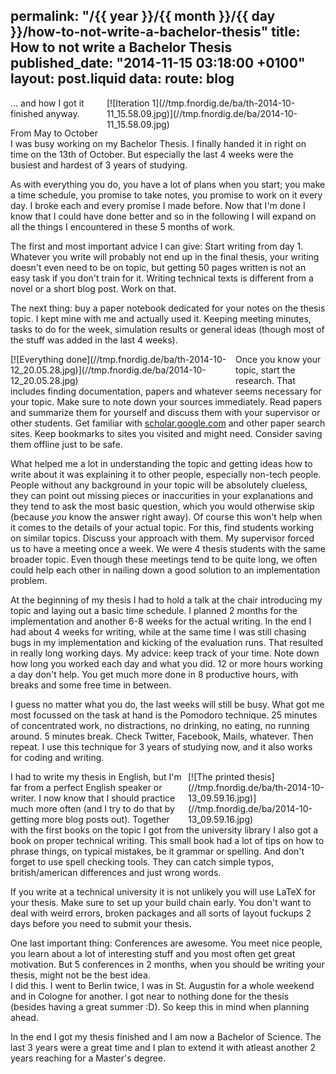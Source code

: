 permalink: "/{{ year }}/{{ month }}/{{ day }}/how-to-not-write-a-bachelor-thesis"
title: How to not write a Bachelor Thesis
published_date: "2014-11-15 03:18:00 +0100"
layout: post.liquid
data:
  route: blog
---
<span style="float:right;margin-left:10px;width:350px;">
[![Iteration 1](//tmp.fnordig.de/ba/th-2014-10-11_15.58.09.jpg)](//tmp.fnordig.de/ba/2014-10-11_15.58.09.jpg)
</span>


… and how I got it finished anyway.

From May to October I was busy working on my Bachelor Thesis.
I finally handed it in right on time on the 13th of October. But especially the last 4 weeks were the busiest and hardest of 3 years of studying.

As with everything you do, you have a lot of plans when you start; you make a time schedule, you promise to take notes, you promise to work on it every day.
I broke each and every promise I made before.
Now that I'm done I know that I could have done better and so in the following I will expand on all the things I encountered in these 5 months of work.

The first and most important advice I can give: Start writing from day 1. Whatever you write will probably not end up in the final thesis, your writing doesn't even need to be on topic, but getting 50 pages written is not an easy task if you don't train for it.
Writing technical texts is different from a novel or a short blog post. Work on that.

The next thing: buy a paper notebook dedicated for your notes on the thesis topic. I kept mine with me and actually used it. Keeping meeting minutes, tasks to do for the week, simulation results or general ideas (though most of the stuff was added in the last 4 weeks).

<span style="float:left;margin-right:10px;width:350px;">
[![Everything done](//tmp.fnordig.de/ba/th-2014-10-12_20.05.28.jpg)](//tmp.fnordig.de/ba/2014-10-12_20.05.28.jpg)
</span>

Once you know your topic, start the research. That includes finding documentation, papers and whatever seems necessary for your topic.
Make sure to note down your sources immediately. Read papers and summarize them for yourself and discuss them with your supervisor or other students.
Get familiar with [scholar.google.com][scholar] and other paper search sites. Keep bookmarks to sites you visited and might need.
Consider saving them offline just to be safe.

What helped me a lot in understanding the topic and getting ideas how to write about it was explaining it to other people, especially non-tech people.
People without any background in your topic will be absolutely clueless, they can point out missing pieces or inaccurities in your explanations
and they tend to ask the most basic question, which you would otherwise skip (because _you_ know the answer right away).
Of course this won't help when it comes to the details of your actual topic. For this, find students working on similar topics. Discuss your approach with them.
My supervisor forced us to have a meeting once a week. We were 4 thesis students with the same broader topic.
Even though these meetings tend to be quite long, we often could help each other in nailing down a good solution to an implementation problem.

At the beginning of my thesis I had to hold a talk at the chair introducing my topic and laying out a basic time schedule.
I planned 2 months for the implementation and another 6-8 weeks for the actual writing. In the end I had about 4 weeks for writing, while at the same time I was still chasing bugs in my implementation and kicking of the evaluation runs.
That resulted in really long working days.
My advice: keep track of your time. Note down how long you worked each day and what you did. 12 or more hours working a day don't help. You get much more done in 8 productive hours, with breaks and some free time in between.

I guess no matter what you do, the last weeks will still be busy. What got me most focussed on the task at hand is the Pomodoro technique. 25 minutes of concentrated work, no distractions, no drinking, no eating, no running around. 5 minutes break. Check Twitter, Facebook, Mails, whatever. Then repeat.
I use this technique for 3 years of studying now, and it also works for coding and writing.

<span style="float:right;margin-left:10px;width:220px;">
[![The printed thesis](//tmp.fnordig.de/ba/th-2014-10-13_09.59.16.jpg)](//tmp.fnordig.de/ba/2014-10-13_09.59.16.jpg)
</span>

I had to write my thesis in English, but I'm far from a perfect English speaker or writer.
I now know that I should practice much more often (and I try to do that by getting more blog posts out).
Together with the first books on the topic I got from the university library I also got a book on proper technical writing.
This small book had a lot of tips on how to phrase things, on typical mistakes, be it grammar or spelling.
And don't forget to use spell checking tools. They can catch simple typos, british/american differences and just wrong words.

If you write at a technical university it is not unlikely you will use LaTeX for your thesis.
Make sure to set up your build chain early. You don't want to deal with weird errors, broken packages and all sorts of layout fuckups 2 days before you need to submit your thesis.

One last important thing: Conferences are awesome. You meet nice people, you learn about a lot of interesting stuff and you most often get great motivation.
But 5 conferences in 2 months, when you should be writing your thesis, might not be the best idea.  
I did this. I went to Berlin twice, I was in St. Augustin for a whole weekend and in Cologne for another. I got near to nothing done for the thesis (besides having a great summer :D).
So keep this in mind when planning ahead.

In the end I got my thesis finished and I am now a Bachelor of Science. The last 3 years were a great time and I plan to extend it with atleast another 2 years reaching for a Master's degree.

[scholar]: http://scholar.google.com
